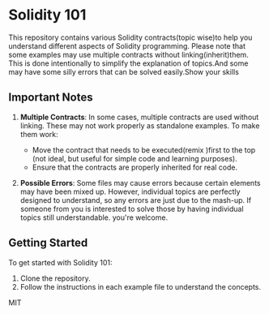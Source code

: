 # Solidity 101

This repository contains various Solidity contracts(topic wise)to help you understand different aspects of Solidity programming. Please note that some examples may use multiple contracts without linking(inherit)them. This is done intentionally to simplify the explanation of topics.And some may have some silly errors that can be solved easily.Show your skills

## Important Notes

1. **Multiple Contracts**: In some cases, multiple contracts are used without linking. These may not work properly as standalone examples. To make them work:
   - Move the contract that needs to be executed(remix )first to the top (not ideal, but useful for simple code and learning purposes).
   - Ensure that the contracts are properly inherited for real code.

2. **Possible Errors**: Some files may cause errors because certain elements may have been mixed up. However, individual topics are perfectly designed to understand, so any errors are just due to the mash-up. If someone from you is interested to solve those by having individual topics still understandable. you're welcome. 

## Getting Started

To get started with Solidity 101:
1. Clone the repository.
2. Follow the instructions in each example file to understand the concepts.

MIT
